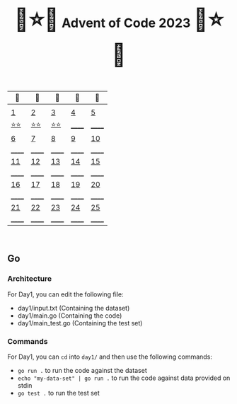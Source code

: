 <div align="center">
    <h1>
    <span style="font-size: 50px">🎄⭐🌟</span>
    Advent of Code 2023
    <span style="font-size: 50px">🌟⭐🎄</span>
    </h1>
</div>

<br />

<div align="center">

| 🎄                                   | 🎄                                   | 🎄                                   | 🎄                                   | 🎄                                   |
| --                                   | --                                   | --                                   | --                                   | --                                   |
|                                      |                                      |                                      |                                      |                                      |
| [  1 ](adventofcode.com/2023/day/1)  | [  2 ](adventofcode.com/2023/day/2)  | [  3 ](adventofcode.com/2023/day/3)  | [  4 ](adventofcode.com/2023/day/4)  | [  5 ](adventofcode.com/2023/day/5)  |
| [⭐⭐](/go/day01/main.go)            | [⭐⭐](/go/day02/main.go)            | [⭐⭐](/go/day03/main.go)            | [____](/go/day04/main.go)            | [____](/go/day05/main.go)            |
| [  6 ](adventofcode.com/2023/day/6)  | [  7 ](adventofcode.com/2023/day/7)  | [  8 ](adventofcode.com/2023/day/8)  | [  9 ](adventofcode.com/2023/day/9)  | [ 10 ](adventofcode.com/2023/day/10) |
| [____](/go/day06/main.go)            | [____](/go/day07/main.go)            | [____](/go/day08/main.go)            | [____](/go/day09/main.go)            | [____](/go/day10/main.go)            |
| [ 11 ](adventofcode.com/2023/day/11) | [ 12 ](adventofcode.com/2023/day/12) | [ 13 ](adventofcode.com/2023/day/13) | [ 14 ](adventofcode.com/2023/day/14) | [ 15 ](adventofcode.com/2023/day/15) |
| [____](/go/day11/main.go)            | [____](/go/day12/main.go)            | [____](/go/day13/main.go)            | [____](/go/day14/main.go)            | [____](/go/day15/main.go)            |
| [ 16 ](adventofcode.com/2023/day/16) | [ 17 ](adventofcode.com/2023/day/17) | [ 18 ](adventofcode.com/2023/day/18) | [ 19 ](adventofcode.com/2023/day/19) | [ 20 ](adventofcode.com/2023/day/20) |
| [____](/go/day16/main.go)            | [____](/go/day17/main.go)            | [____](/go/day18/main.go)            | [____](/go/day19/main.go)            | [____](/go/day20/main.go)            |
| [ 21 ](adventofcode.com/2023/day/21) | [ 22 ](adventofcode.com/2023/day/22) | [ 23 ](adventofcode.com/2023/day/23) | [ 24 ](adventofcode.com/2023/day/24) | [ 25 ](adventofcode.com/2023/day/25) |
| [____](/go/day21/main.go)            | [____](/go/day22/main.go)            | [____](/go/day23/main.go)            | [____](/go/day24/main.go)            | [____](/go/day25/main.go)            |

</div>

<br />

## Go

### Architecture

For Day1, you can edit the following file:
 - day1/input.txt (Containing the dataset)
 - day1/main.go (Containing the code)
 - day1/main_test.go (Containing the test set)

### Commands

For Day1, you can `cd` into `day1/` and then use the following commands:
 - `go run .` to run the code against the dataset
 - `echo "my-data-set" | go run .` to run the code against data provided on stdin
 - `go test .` to run the test set
